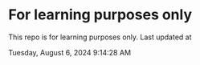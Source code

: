 # For learning purposes only
This repo is for learning purposes only.
Last updated at

Tuesday, August 6, 2024 9:14:28 AM

